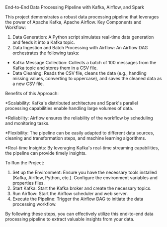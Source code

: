 End-to-End Data Processing Pipeline with Kafka, Airflow, and Spark

This project demonstrates a robust data processing pipeline that leverages the power of Apache Kafka, Apache Airflow.
Key Components and Workflow:

1.	Data Generation:
      A Python script simulates real-time data generation and feeds it into a Kafka topic.
3.	Data Ingestion and Batch Processing with Airflow:
      An Airflow DAG orchestrates the following tasks: 
  *	Kafka Message Collection: Collects a batch of 100 messages from the Kafka topic and stores them in a CSV file.
  *	Data Cleaning: Reads the CSV file, cleans the data (e.g., handling missing values, converting to uppercase), and saves the cleaned data as a new CSV file.


Benefits of this Approach:

*Scalability: Kafka's distributed architecture and Spark's parallel processing capabilities enable handling large volumes of data.

*Reliability: Airflow ensures the reliability of the workflow by scheduling and monitoring tasks.

*Flexibility: The pipeline can be easily adapted to different data sources, cleaning and transformation steps, and machine learning algorithms.

*Real-time Insights: By leveraging Kafka's real-time streaming capabilities, the pipeline can provide timely insights.




To Run the Project:
1.	Set up the Environment:
   Ensure you have the necessary tools installed (Kafka, Airflow, Python, etc.).
   Configure the environment variables and properties files.
2.	Start Kafka:
      Start the Kafka broker and create the necessary topics.
3.	Run Airflow:
      Start the Airflow scheduler and web server.
4.	Execute the Pipeline:
      Trigger the Airflow DAG to initiate the data processing workflow.

By following these steps, you can effectively utilize this end-to-end data processing pipeline to extract valuable insights from your data.











